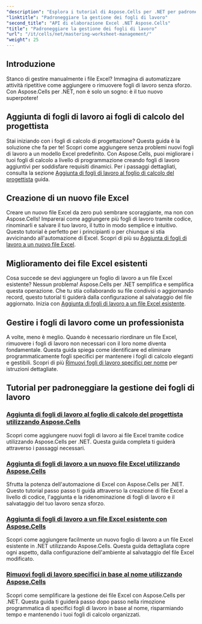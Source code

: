 ```yaml
---
"description": "Esplora i tutorial di Aspose.Cells per .NET per padroneggiare l'automazione di Excel. Impara ad aggiungere/rimuovere fogli di lavoro in file Excel nuovi o esistenti a livello di programmazione."
"linktitle": "Padroneggiare la gestione dei fogli di lavoro"
"second_title": "API di elaborazione Excel .NET Aspose.Cells"
"title": "Padroneggiare la gestione dei fogli di lavoro"
"url": "/it/cells/net/mastering-worksheet-management/"
"weight": 25
---
```


## Introduzione

Stanco di gestire manualmente i file Excel? Immagina di automatizzare attività ripetitive come aggiungere o rimuovere fogli di lavoro senza sforzo. Con Aspose.Cells per .NET, non è solo un sogno: è il tuo nuovo superpotere!  

## Aggiunta di fogli di lavoro ai fogli di calcolo del progettista  

Stai iniziando con i fogli di calcolo di progettazione? Questa guida è la soluzione che fa per te! Scopri come aggiungere senza problemi nuovi fogli di lavoro a un modello Excel predefinito. Con Aspose.Cells, puoi migliorare i tuoi fogli di calcolo a livello di programmazione creando fogli di lavoro aggiuntivi per soddisfare requisiti dinamici. Per i passaggi dettagliati, consulta la sezione [Aggiunta di fogli di lavoro al foglio di calcolo del progettista](./adding-worksheets-to-designer-spreadsheet/) guida.  

## Creazione di un nuovo file Excel  

Creare un nuovo file Excel da zero può sembrare scoraggiante, ma non con Aspose.Cells! Imparerai come aggiungere più fogli di lavoro tramite codice, rinominarli e salvare il tuo lavoro, il tutto in modo semplice e intuitivo. Questo tutorial è perfetto per i principianti o per chiunque si stia avvicinando all'automazione di Excel. Scopri di più su [Aggiunta di fogli di lavoro a un nuovo file Excel](./adding-worksheets-to-new-excel-file/).  

## Miglioramento dei file Excel esistenti  

Cosa succede se devi aggiungere un foglio di lavoro a un file Excel esistente? Nessun problema! Aspose.Cells per .NET semplifica e semplifica questa operazione. Che tu stia collaborando su file condivisi o aggiornando record, questo tutorial ti guiderà dalla configurazione al salvataggio del file aggiornato. Inizia con [Aggiunta di fogli di lavoro a un file Excel esistente](./adding-worksheets-to-existing-excel-file/).  

## Gestire i fogli di lavoro come un professionista  

A volte, meno è meglio. Quando è necessario riordinare un file Excel, rimuovere i fogli di lavoro non necessari con il loro nome diventa fondamentale. Questa guida spiega come identificare ed eliminare programmaticamente fogli specifici per mantenere i fogli di calcolo eleganti e gestibili. Scopri di più [Rimuovi fogli di lavoro specifici per nome](./remove-specific-worksheets-by-name/) per istruzioni dettagliate.  

## Tutorial per padroneggiare la gestione dei fogli di lavoro
### [Aggiunta di fogli di lavoro al foglio di calcolo del progettista utilizzando Aspose.Cells](./adding-worksheets-to-designer-spreadsheet/)
Scopri come aggiungere nuovi fogli di lavoro ai file Excel tramite codice utilizzando Aspose.Cells per .NET. Questa guida completa ti guiderà attraverso i passaggi necessari.
### [Aggiunta di fogli di lavoro a un nuovo file Excel utilizzando Aspose.Cells](./adding-worksheets-to-new-excel-file/)
Sfrutta la potenza dell'automazione di Excel con Aspose.Cells per .NET. Questo tutorial passo passo ti guida attraverso la creazione di file Excel a livello di codice, l'aggiunta e la ridenominazione di fogli di lavoro e il salvataggio del tuo lavoro senza sforzo.
### [Aggiunta di fogli di lavoro a un file Excel esistente con Aspose.Cells](./adding-worksheets-to-existing-excel-file/)
Scopri come aggiungere facilmente un nuovo foglio di lavoro a un file Excel esistente in .NET utilizzando Aspose.Cells. Questa guida dettagliata copre ogni aspetto, dalla configurazione dell'ambiente al salvataggio del file Excel modificato.
### [Rimuovi fogli di lavoro specifici in base al nome utilizzando Aspose.Cells](./remove-specific-worksheets-by-name/)
Scopri come semplificare la gestione dei file Excel con Aspose.Cells per .NET. Questa guida ti guiderà passo dopo passo nella rimozione programmatica di specifici fogli di lavoro in base al nome, risparmiando tempo e mantenendo i tuoi fogli di calcolo organizzati.